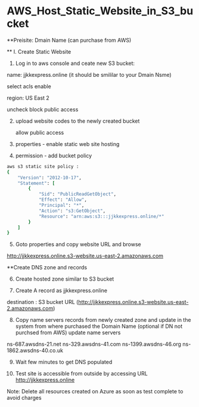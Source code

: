 # AWS_Host_Static_Website_in_S3_bucket

**Preisite:
Dmain Name (can purchase from AWS)


** I. Create Static Website

1) Log in to aws console and ceate new S3 bucket:

name: jjkkexpress.online (it should be smililar to your Dmain Nsme)

select acls enable

region: US East 2

uncheck block public access


2) upload website codes to the newly created bucket

   allow public access
   
3) properties - enable static web site hosting

4) permission - add bucket policy
```ruby
aws s3 static site policy :
{
    "Version": "2012-10-17",
    "Statement": [
        {
            "Sid": "PublicReadGetObject",
            "Effect": "Allow",
            "Principal": "*",
            "Action": "s3:GetObject",
            "Resource": "arn:aws:s3:::jjkkexpress.online/*"
        }
    ]
}
```

5) Goto properties and copy website URL and browse

http://jjkkexpress.online.s3-website.us-east-2.amazonaws.com


**Create DNS zone and records

6) Create hosted zone similar to S3 bucket

7) Create A record as jjkkexpress.online

destination : S3 bucket URL (http://jjkkexpress.online.s3-website.us-east-2.amazonaws.com)

8) Copy name servers records from newly created zone and update in the system from where purchased the Domain Name  (optional if DN not purchsed from AWS)
update name servers 

ns-687.awsdns-21.net
ns-329.awsdns-41.com
ns-1399.awsdns-46.org
ns-1862.awsdns-40.co.uk

9) Wait few minutes to get DNS populated

10) Test site is accessible from outside by accessing URL http://jjkkexpress.online


Note: Delete all resources created on Azure as soon as test complete to avoid charges
